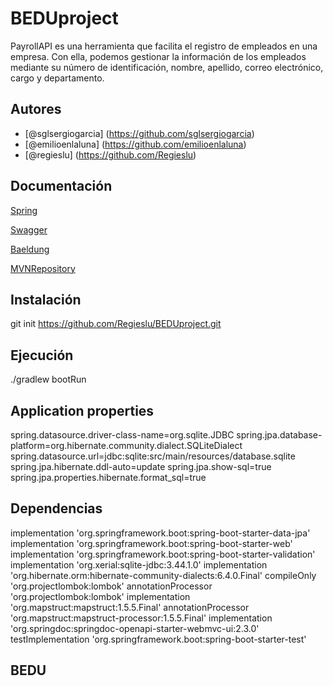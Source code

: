 # BEDUproject

PayrollAPI es una herramienta que facilita el registro de empleados en una empresa. Con ella, podemos gestionar la información de los empleados mediante su número de identificación, nombre, apellido, correo electrónico, cargo y departamento. 

## Autores

- [@sglsergiogarcia] (https://github.com/sglsergiogarcia)
- [@emilioenlaluna] (https://github.com/emilioenlaluna)
- [@regieslu] (https://github.com/Regieslu)

## Documentación

[Spring](https://start.spring.io/)

[Swagger](https://swagger.io/)

[Baeldung](https://www.baeldung.com/spring-thymeleaf-error-messages)

[MVNRepository](https://mvnrepository.com/repos/central)

## Instalación 

git init https://github.com/Regieslu/BEDUproject.git

## Ejecución

./gradlew bootRun 

## Application properties

spring.datasource.driver-class-name=org.sqlite.JDBC
spring.jpa.database-platform=org.hibernate.community.dialect.SQLiteDialect
spring.datasource.url=jdbc:sqlite:src/main/resources/database.sqlite
spring.jpa.hibernate.ddl-auto=update
spring.jpa.show-sql=true
spring.jpa.properties.hibernate.format_sql=true

## Dependencias

implementation 'org.springframework.boot:spring-boot-starter-data-jpa'
implementation 'org.springframework.boot:spring-boot-starter-web'
implementation 'org.springframework.boot:spring-boot-starter-validation'
implementation 'org.xerial:sqlite-jdbc:3.44.1.0'
implementation 'org.hibernate.orm:hibernate-community-dialects:6.4.0.Final'
compileOnly 'org.projectlombok:lombok'
annotationProcessor 'org.projectlombok:lombok'
implementation 'org.mapstruct:mapstruct:1.5.5.Final'
annotationProcessor 'org.mapstruct:mapstruct-processor:1.5.5.Final'
implementation 'org.springdoc:springdoc-openapi-starter-webmvc-ui:2.3.0'
testImplementation 'org.springframework.boot:spring-boot-starter-test'

## BEDU 
